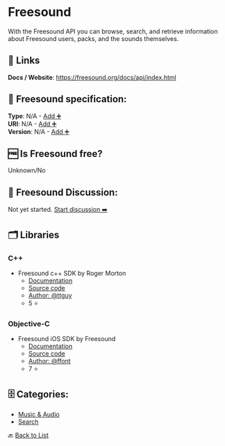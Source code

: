# Freesound
With the Freesound API you can browse, search, and retrieve information about Freesound users, packs, and the sounds themselves.

##  🔗 Links
**Docs / Website**: https://freesound.org/docs/api/index.html

## 🧬 Freesound specification:
**Type**: N/A - [Add ➕](https://github.com/apis-list/apis-list/edit/main/apis-list.yaml)  
**URI**: N/A - [Add ➕](https://github.com/apis-list/apis-list/edit/main/apis-list.yaml)  
**Version**: N/A - [Add ➕](https://github.com/apis-list/apis-list/edit/main/apis-list.yaml)

## 🆓 Is Freesound free?
 Unknown/No 

## 💬 Freesound Discussion:
Not yet started. [Start discussion ➡️](https://github.com/apis-list/apis-list/discussions/new)

## 🗂️ Libraries
### C++
- Freesound c++ SDK by Roger Morton
    - [Documentation](http://www.freesound.org/docs/api/client_libs.html)
    - [Source code](https://github.com/ttguy/Qt_freesoundAPIv2)
    - [Author: @ttguy](https://github.com/ttguy)
    - 5 ⭐

### Objective-C
- Freesound iOS SDK by Freesound 
    - [Documentation](https://www.freesound.org/docs/api/client_libs.html)
    - [Source code](https://github.com/ffont/Freesound-iOS)
    - [Author: @ffont](https://github.com/ffont)
    - 7 ⭐


## 🗄️ Categories:
- [Music & Audio](https://github.com/apis-list/apis-list#music--audio-)
- [Search](https://github.com/apis-list/apis-list#search-)

🔙  [Back to List](https://github.com/apis-list/apis-list)
